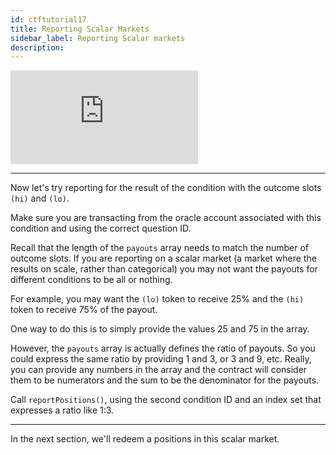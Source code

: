 ```yaml
---
id: ctftutorial17
title: Reporting Scalar Markets
sidebar_label: Reporting Scalar markets
description:
---
```

<div class="resp-container">
    <iframe class="resp-iframe" src="https://www.youtube-nocookie.com/embed/uZNWq07Y4Ag?start=5534" frameborder="0" allow="accelerometer; autoplay; encrypted-media; gyroscope; picture-in-picture" allowfullscreen></iframe>
</div>

---

Now let's try reporting for the result of the condition with the outcome slots `(hi)` and `(lo)`.

Make sure you are transacting from the oracle account associated with this condition and using the correct question ID.

Recall that the length of the `payouts` array needs to match the number of outcome slots. If you are reporting on a scalar market (a market where the results on scale, rather than categorical) you may not want the payouts for different conditions to be all or nothing.

For example, you may want the `(lo)` token to receive 25% and the `(hi)` token to receive 75% of the payout.

One way to do this is to simply provide the values 25 and 75 in the array.

However, the `payouts` array is actually defines the ratio of payouts. So you could express the same ratio by providing 1 and 3, or 3 and 9, etc. Really, you can provide any numbers in the array and the contract will consider them to be numerators and the sum to be the denominator for the payouts.

Call `reportPositions()`, using the second condition ID and an index set that expresses a ratio like 1:3.

---

In the next section, we'll redeem a positions in this scalar market.
